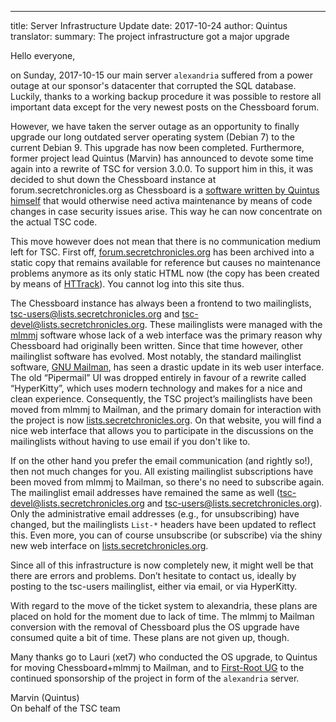 ---
title: Server Infrastructure Update
date: 2017-10-24
author: Quintus
translator:
summary: The project infrastructure got a major upgrade

Hello everyone,

on Sunday, 2017-10-15 our main server `alexandria` suffered from a
power outage at our sponsor's datacenter that corrupted the SQL
database. Luckily, thanks to a working backup procedure it was
possible to restore all important data except for the very newest
posts on the Chessboard forum.

However, we have taken the server outage as an opportunity to finally
upgrade our long outdated server operating system (Debian 7) to the
current Debian 9. This upgrade has now been completed. Furthermore,
former project lead Quintus (Marvin) has announced to devote some time
again into a rewrite of TSC for version 3.0.0. To support him in this,
it was decided to shut down the Chessboard instance at
forum.secretchronicles.org as Chessboard is a [software written by
Quintus himself][1] that would otherwise need activa maintenance by means
of code changes in case security issues arise. This way he can now
concentrate on the actual TSC code.

This move however does not mean that there is no communication medium
left for TSC. First off, [forum.secretchronicles.org][2] has been
archived into a static copy that remains available for reference but
causes no maintenance problems anymore as its only static HTML now
(the copy has been created by means of [HTTrack][3]). You cannot log
into this site thus.

The Chessboard instance has always been a frontend to two
mailinglists, tsc-users@lists.secretchronicles.org and
tsc-devel@lists.secretchronicles.org. These mailinglists were managed
with the [mlmmj][4] software whose lack of a web interface was the
primary reason why Chessboard had originally been written. Since that
time however, other mailinglist software has evolved. Most notably,
the standard mailinglist software, [GNU Mailman][5], has seen a
drastic update in its web user interface. The old “Pipermail” UI was
dropped entirely in favour of a rewrite called “HyperKitty”, which
uses modern technology and makes for a nice and clean
experience. Consequently, the TSC project’s mailinglists have been
moved from mlmmj to Mailman, and the primary domain for interaction
with the project is now [lists.secretchronicles.org][6]. On that
website, you will find a nice web interface that allows you to
participate in the discussions on the mailinglists without having to
use email if you don't like to.

If on the other hand you prefer the email communication (and rightly
so!), then not much changes for you. All existing mailinglist
subscriptions have been moved from mlmmj to Mailman, so there's no
need to subscribe again. The mailinglist email addresses have remained
the same as well (tsc-devel@lists.secretchronicles.org and
tsc-users@lists.secretchronicles.org). Only the administrative email
addresses (e.g., for unsubscribing) have changed, but the mailinglists
`List-*` headers have been updated to reflect this. Even more, you can
of course unsubscribe (or subscribe) via the shiny new web interface
on [lists.secretchronicles.org][6].

Since all of this infrastructure is now completely new, it might well
be that there are errors and problems. Don’t hesitate to contact us,
ideally by posting to the tsc-users mailinglist, either via email, or
via HyperKitty.

With regard to the move of the ticket system to alexandria,
these plans are placed on hold for the moment due to lack of time. The
mlmmj to Mailman conversion with the removal of Chessboard plus the OS
upgrade have consumed quite a bit of time. These plans are not given
up, though.

Many thanks go to Lauri (xet7) who conducted the OS upgrade, to
Quintus for moving Chessboard+mlmmj to Mailman, and to [First-Root
UG][7] to the continued sponsorship of the project in form of the
`alexandria` server.

Marvin (Quintus)<br/>
On behalf of the TSC team

[1]: https://github.com/Quintus/chessboard
[2]: https://forum.secretchronicles.org/
[3]: http://www.httrack.com/
[4]: http://mlmmj.org/
[5]: http://list.org/
[6]: https://lists.secretchronicles.org/
[7]: http://first-root.com/
